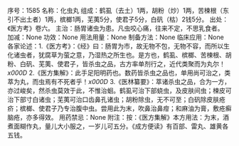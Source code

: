序号：1585
名称：化虫丸
组成：鹤虱（去土）1两，胡粉（炒）1两，苦楝根（东引不出土者）1两，槟榔1两，芜荑5分，使君子5分，白矾（枯）2钱5分。
出处：《医方考》卷六。
主治：肠胃诸虫为患。凡虫咬心痛，往来不定，不思乳食者。
加减：None
功效：None
用法用量：None
制备方法：None
临床应用：None
各家论述：1.《医方考》：《经》曰：肠胃为市，故无物不包，无物不容，而所以生化诸虫者，犹腐草为萤之意，乃湿热之所生也。是方也，鹤虱、槟榔、苦楝根、胡粉、白矾、芜荑、使君子，皆杀虫之品，古方率单剂行之，近代类聚而为丸尔！_x000D_
2.《医方集解》：此手足阳明药也。数药皆杀虫之品也，单用尚可治之，类萃为丸，而虫焉有不死者乎！_x000D_
3.《医林纂要》：萃诸杀虫之品，合为一方，亦过峻矣，然杀虫莫效于此，不惟治蛔。鹤虱可治下部蛲虫，及皮肤间虫；楝皮可治下部寸白诸虫；芜荑可治口齿鼻孔诸虫；胡粉除虫，无不可至；白矾除皮肤疮疥；槟榔、使君子乃专治腹中虫。尝用此为末，吹鼻治鼻疳；和麻油为膏，敷疮癣脑疮，亦多得效。
用药禁忌：None
附注：按：《医方集解》本方用法：为末，酒煮面糊作丸，量儿大小服之，一岁儿可五分。《成方便读》有百部、雷丸、雄黄各五钱。
